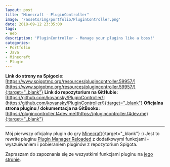```yaml
---
layout: post
title: "Minecraft - PluginController"
image: '/assets/img/portfolio/PluginController.png'
date: 2018-09-12 23:35:00
tags:
- Web
description: 'PluginController - Manage your plugins like a boss!'
categories:
- Portfolio
- Java
- Minecraft
- Plugin
---
```


**Link do strony na Spigocie:** [https://www.spigotmc.org/resources/plugincontroller.59957/](https://www.spigotmc.org/resources/plugincontroller.59957/){:target="_blank"}
**Link do repozytorium na GitHubie:** [https://github.com/kovansky/PluginController/](https://github.com/kovansky/PluginController/){:target="_blank"}
**Oficjalna strona pluginu / dokumentacja na GitBooku:** [https://plugincontroller.f4dev.me](https://plugincontroller.f4dev.me){:target="_blank"}

___

Mój pierwszy oficjalny plugin do gry [Minecraft](https://minecraft.net){:target="_blank"} :)
Jest to rewrite pluginu [Plugin Manager Reloaded](https://www.spigotmc.org/resources/plugin-manager-reloaded.7144/) z 
dodatkowymi funkcjami - wyszuiwaniem i pobieraniem pluginów z repozytorium Spigota.

Zapraszam do zapoznania się ze wszystkimi funkcjami pluginu na [jego stronie](https://plugincontroller.f4dev.me).